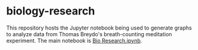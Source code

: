 # biology-research

This repository hosts the Jupyter notebook being used to generate graphs to analyze data from Thomas Breydo's breath-counting meditation experiment. The main notebook is [Bio Research.ipynb](Bio%20Research.ipynb).
